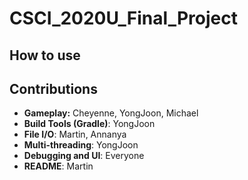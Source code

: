# CSCI_2020U_Final_Project

## How to use

## Contributions
* __Gameplay:__ Cheyenne, YongJoon, Michael
* __Build Tools (Gradle)__: YongJoon
* __File I/O__: Martin, Annanya
* __Multi-threading__: YongJoon
* __Debugging and UI__: Everyone
* __README__: Martin
